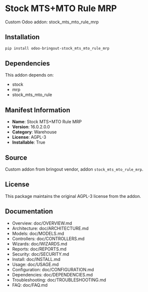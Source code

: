 # Stock MTS+MTO Rule MRP

Custom Odoo addon: stock_mts_mto_rule_mrp

## Installation

```bash
pip install odoo-bringout-stock_mts_mto_rule_mrp
```

## Dependencies

This addon depends on:
- stock
- mrp
- stock_mts_mto_rule

## Manifest Information

- **Name**: Stock MTS+MTO Rule MRP
- **Version**: 16.0.2.0.0
- **Category**: Warehouse
- **License**: AGPL-3
- **Installable**: True

## Source

Custom addon from bringout vendor, addon `stock_mts_mto_rule_mrp`.

## License

This package maintains the original AGPL-3 license from the addon.

## Documentation

- Overview: doc/OVERVIEW.md
- Architecture: doc/ARCHITECTURE.md
- Models: doc/MODELS.md
- Controllers: doc/CONTROLLERS.md
- Wizards: doc/WIZARDS.md
- Reports: doc/REPORTS.md
- Security: doc/SECURITY.md
- Install: doc/INSTALL.md
- Usage: doc/USAGE.md
- Configuration: doc/CONFIGURATION.md
- Dependencies: doc/DEPENDENCIES.md
- Troubleshooting: doc/TROUBLESHOOTING.md
- FAQ: doc/FAQ.md
